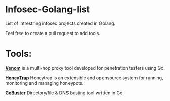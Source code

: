 # Infosec-Golang-list
List of intrestring infosec projects created in Golang.

Feel free to create a pull request to add tools.

# Tools:
**[Venom](https://github.com/Dliv3/Venom)** is a multi-hop proxy tool developed for penetration testers using Go.

**[HoneyTrap](https://github.com/honeytrap/honeytrap)** Honeytrap is an extensible and opensource system for running, monitoring and managing honeypots.

**[GoBuster](https://github.com/OJ/gobuster)** Directory/file & DNS busting tool written in Go.
